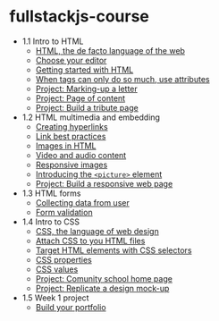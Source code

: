 # fullstackjs-course

* 1.1 Intro to HTML
  * [HTML, the de facto language of the web](1_1_Intro_to_HTML/1-HTML_thede_facto_language_of_the_web.md)
  * [Choose your editor](1_1_Intro_to_HTML/2-Choose_your_editor.md)
  * [Getting started with HTML](1_1_Intro_to_HTML/3-Create_HTML_elements_with_tags.md)
  * [When tags can only do so much, use attributes](1_1_Intro_to_HTML/4-When_tags_can_only_do_so_much_use_Attributes.md)
  * [Project: Marking-up a letter](1_1_Intro_to_HTML/marking_letter.md)
  * [Project: Page of content](1_1_Intro_to_HTML/page_of_content.md)
  * [Project: Build a tribute page](1_1_Intro_to_HTML/tribute_page.md)
* 1.2 HTML multimedia and embedding
  * [Creating hyperlinks](1_2_HTML_multimedia_and_embedding/1_creating_hyperlinks.md)
  * [Link best practices](1_2_HTML_multimedia_and_embedding/2_link_best_practices.md)
  * [Images in HTML](1_2_HTML_multimedia_and_embedding/3_images_in_html.md)
  * [Video and audio content](1_2_HTML_multimedia_and_embedding/4_video_audio.md)
  * [Responsive images](1_2_HTML_multimedia_and_embedding/5_responsive_images.md)
  * [Introducing the `<picture>` element](1_2_HTML_multimedia_and_embedding/6_responsive_images_picture_elt.md)
  * [Project: Build a responsive web page](1_2_HTML_multimedia_and_embedding/Assessment/instructions.md)
* 1.3 HTML forms
  * [Collecting data from user](1_3_HTML_forms/1-Collecting_data_from_user.md)
  * [Form validation](1_3_HTML_forms/2-Form_validation.md)
* 1.4 Intro to CSS
  * [CSS, the language of web design](1_4_Intro_to_CSS/1-CSS_the_language_of_web_design.md)
  * [Attach CSS to you HTML files](1_4_Intro_to_CSS/2-Attach_CSS_to_you_HTML_files.md)
  * [Target HTML elements with CSS selectors](1_4_Intro_to_CSS/3-Target_HTML_elements_with_CSS_selectors.md)
  * [CSS properties](1_4_Intro_to_CSS/4-CSS_properties.md)
  * [CSS values](1_4_Intro_to_CSS/5-CSS_values.md)
  * [Project: Comunity school home page](1_4_Intro_to_CSS/community_college.md)
  * [Project: Replicate a design mock-up](1_4_Intro_to_CSS/mockup_to_html.md)  
* 1.5 Week 1 project
  * [Build your portfolio](week1_project_built_your_portfolio/instructions.md)
